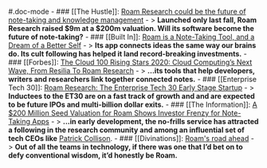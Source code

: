 #.doc-mode
    - ### [[The Hustle]]: [Roam Research could be the future of note-taking and knowledge management](https://thehustle.co/09142020-roam-research/)
        - > __Launched only last fall, Roam Research raised $9m at a $200m valuation. Will its software become the future of note-taking?__
    - ### [[Built In]]: [Roam is a Note-Taking Tool, and a Dream of a Better Self](https://builtin.com/consumer-tech/roam-note-taking-app-personal-wiki)
        - > __Its app connects ideas the same way our brains do. Its cult following has helped it land record-breaking investments.__
    - ### [[Forbes]]: [The Cloud 100 Rising Stars 2020: Cloud Computing’s Next Wave, From Resilia To Roam Research](https://www.forbes.com/sites/kenrickcai/2020/09/16/cloud-100-rising-stars-2020)
        - > __...its tools that help developers, writers and researchers link together connected notes.__
    - ### [[Enterprise Tech 30]]: [Roam Research: The Enterprise Tech 30 Early Stage Startup](https://www.enterprisetech30.com/#early-stage)
        - > __Inductees to the ET30 are on a fast track of growth and and are expected to be future IPOs and multi-billion dollar exits.__
    - ### [[The Information]]: [A $200 Million Seed Valuation for Roam Shows Investor Frenzy for Note-Taking Apps](https://www.theinformation.com/articles/a-200-million-seed-valuation-for-roam-shows-investor-frenzy-for-note-taking-apps)
        - > __...in early development, the no-frills service has attracted a following in the research community and among an influential set of tech CEOs like__ [Patrick Collison](https://www.theinformation.com/articles/venture-capitalists-newest-threat-stripe).
    - ### [[Divinations]]: [Roam's road ahead](https://every.to/divinations/roams-road-ahead-2444209)
        - > __Out of all the teams in technology, if there was one that I’d bet on to defy conventional wisdom, it’d honestly be Roam.__

